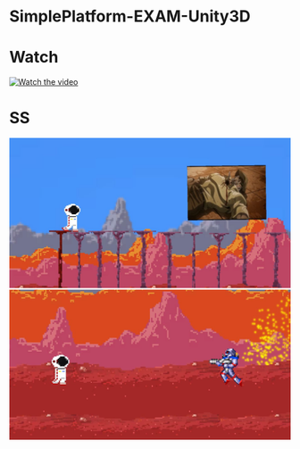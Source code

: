 # SimplePlatform-EXAM-Unity3D

# Watch
[![Watch the video](https://img.youtube.com/vi/uiERDQjuowU/maxresdefault.jpg)](https://www.youtube.com/watch?v=uiERDQjuowU)
# SS

![alt text](https://github.com/bmaneesh2000/SimplePlatform-EXAM-Unity3D/blob/main/p/1.jpg?raw=true)
![alt text](https://github.com/bmaneesh2000/SimplePlatform-EXAM-Unity3D/blob/main/p/2.jpg?raw=true)
